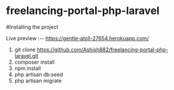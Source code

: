 ﻿# freelancing-portal-php-laravel

#Installing the project

Live preview :-- https://gentle-atoll-27654.herokuapp.com/

1. git clone https://github.com/Ashish882/freelancing-portal-php-laravel.git
2. composer install
3. npm install
4. php artisan db:seed
5. php artisan migrate
